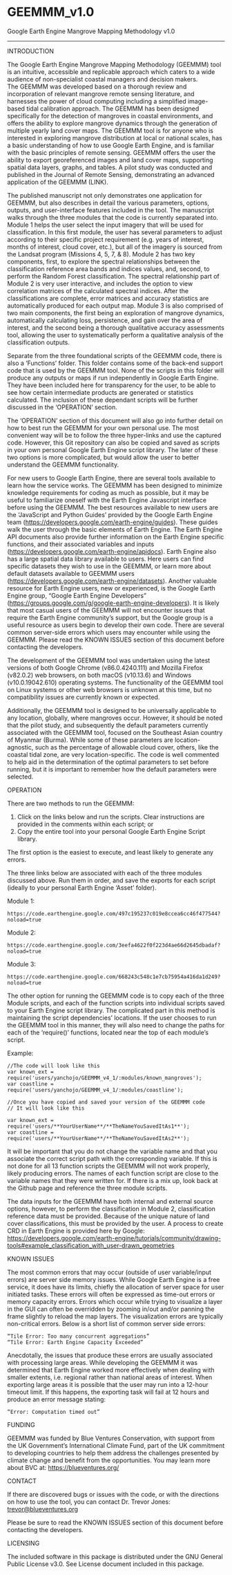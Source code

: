 # GEEMMM_v1.0
Google Earth Engine Mangrove Mapping Methodology v1.0


----------------------------------------------------------------------------------------------------------
INTRODUCTION

The Google Earth Engine Mangrove Mapping Methodology (GEEMMM)
tool is an intuitive, accessible and replicable approach which caters to a
wide audience of non-specialist coastal managers and decision makers.  
The GEEMMM was developed based on a thorough review and
incorporation of relevant mangrove remote sensing literature, and
harnesses the power of cloud computing including a simplified image-
based tidal calibration approach. The GEEMMM has been designed
specifically for the detection of mangroves in coastal environments, and
offers the ability to explore mangrove dynamics through the generation
of multiple yearly land cover maps. The GEEMMM tool is for anyone who is
interested in exploring mangrove distribution at local or national scales,
has a basic understanding of how to use Google Earth Engine, and is
familiar with the basic principles of remote sensing. GEEMMM offers the
user the ability to export georeferenced images and land cover maps,
supporting spatial data layers, graphs, and tables. A pilot study was
conducted and published in the Journal of Remote Sensing,
demonstrating an advanced application of the GEEMMM (LINK).

The published manuscript not only demonstrates one application for
GEEMMM, but also describes in detail the various parameters, options,
outputs, and user-interface features included in the tool. The manuscript
walks through the three modules that the code is currently separated
into. Module 1 helps the user select the input imagery that will be used
for classification. In this first module, the user has several parameters to
adjust according to their specific project requirement (e.g. years of
interest, months of interest, cloud cover, etc.), but all of the imagery is
sourced from the Landsat program (Missions 4, 5, 7, & 8). Module 2 has
two key components, first, to explore the spectral relationships between
the classification reference area bands and indices values, and, second,
to perform the Random Forest classification. The spectral relationship
part of Module 2 is very user interactive, and includes the option to view
correlation matrices of the calculated spectral indices. After the
classifications are complete, error matrices and accuracy statistics are
automatically produced for each output map. Module 3 is also comprised
of two main components, the first being an exploration of mangrove
dynamics, automatically calculating loss, persistence, and gain over the
area of interest, and the second being a thorough qualitative accuracy
assessments tool, allowing the user to systematically perform a qualitative
analysis of the classification outputs.

Separate from the three foundational scripts of the GEEMMM code, there is
also a ‘Functions’ folder. This folder contains some of the back-end support
code that is used by the GEEMMM tool. None of the scripts in this folder will
produce any outputs or maps if run independently in Google Earth Engine.
They have been included here for transparency for the user, to be able to
see how certain intermediate products are generated or statistics
calculated. The inclusion of these dependant scripts will be further
discussed in the ‘OPERATION’ section.

The ‘OPERATION’ section of this document will also go into further detail
on how to best run the GEEMMM for your own personal use. The most
convenient way will be to follow the three hyper-links and use the captured
code. However, this Git repository can also be copied and saved as
scripts in your own personal Google Earth Engine script library. The later
of these two options is more complicated, but would allow the user to
better understand the GEEMMM functionality.

For new users to Google Earth Engine, there are several tools available to 
learn how the service works. The GEEMMM has been designed to
minimize knowledge requirements for coding as much as possible, but
it may be useful to familiarize oneself with the Earth Engine Javascript
interface before using the GEEMMM. The best resources available to new
users are the ‘JavaScript and Python Guides’ provided by the Google Earth
Engine team (https://developers.google.com/earth-engine/guides). These
guides walk the user through the basic elements of Earth Engine. The
Earth Engine API documents also provide further information on the Earth
Engine specific functions, and their associated variables and inputs
(https://developers.google.com/earth-engine/apidocs). Earth Engine also
has a large spatial data library available to users. Here users can find 
specific datasets they wish to use in the GEEMMM, or learn more about
 default datasets available to GEEMMM users (https://developers.google.com/earth-engine/datasets).
Another valuable resource for Earth Engine users, new or experienced,
is the Google Earth Engine group, “Google Earth Engine Developers”
(https://groups.google.com/g/google-earth-engine-developers). It is likely
that most casual users of the GEEMMM will not encounter issues that
require the Earth Engine community’s support, but the Google group is
a useful resource as users begin to develop their own code. There are
several common server-side errors which users may encounter while
using the GEEMMM. Please read the KNOWN ISSUES section of this
document before contacting the developers.

The development of the GEEMMM tool was undertaken using the latest 
versions of both Google Chrome (v86.0.4240.111) and Mozilla Firefox 
(v82.0.2) web browsers, on both macOS (v10.13.6) and Windows 
(v10.0.19042.610) operating systems. The functionality of the GEEMMM
tool on Linux systems or other web browsers is unknown at this time,
but no compatibility issues are currently known or expected.

Additionally, the GEEMMM tool is designed to be universally applicable to
any location, globally, where mangroves occur. However, it should be noted
that the pilot study, and subsequently the default parameters currently
associated with the GEEMMM tool, focused on the Southeast Asian
country of Myanmar (Burma). While some of these parameters are location-
agnostic, such as the percentage of allowable cloud cover, others, like the
coastal tidal zone, are very location-specific. The code is well commented to
help aid in the determination of the optimal parameters to set before running,
but it is important to remember how the default parameters were selected.


OPERATION

There are two methods to run the GEEMMM:
1) Click on the links below and run the scripts. Clear instructions are
provided in the comments within each script; or
2) Copy the entire tool into your personal Google Earth Engine Script
library.

The first option is the easiest to execute, and least likely to generate any
 errors.
 
The three links below are associated with each of the three modules
discussed above. Run them in order, and save the exports for each script
(ideally to your personal Earth Engine ‘Asset’ folder).

Module 1:

    https://code.earthengine.google.com/497c195237c019e8ccea6cc46f477544?noload=true

Module 2:

    https://code.earthengine.google.com/3eefa4622f0f223d4ae66d2645dbadaf?noload=true

Module 3:

    https://code.earthengine.google.com/668243c548c1e7cb75954a416da1d249?noload=true

The other option for running the GEEMMM code is to copy each of the three
Module scripts, and each of the function scripts into individual scripts saved
to your Earth Engine script library. The complicated part in this method is
maintaining the script dependencies’ locations. If the user chooses to
run the GEEMMM tool in this manner, they will also need to change the
paths for each of the ‘require()’ functions, located near the top of each
module’s script.

Example:

    //The code will look like this
    var known_ext =  require('users/yanchojo/GEEMMM_v4_1/:modules/known_mangroves');
    var coastline =  require('users/yanchojo/GEEMMM_v4_1/:modules/coastline');

    //Once you have copied and saved your version of the GEEMMM code
    // It will look like this

    var known_ext =  require('users/**YourUserName**/**TheNameYouSavedItAs1**');
    var coastline =  require('users/**YourUserName**/**TheNameYouSavedItAs2**');

It will be important that you do not change the variable name and that you
associate the correct script path with the corresponding variable. If this is
not done for all 13 function scripts the GEEMMM will not work properly,
likely producing errors. The names of each function script are close to the
variable names that they were written for. If there is a mix up, look back at
the Github page and reference the three module scripts.

The data inputs for the GEEMMM have both internal and external source options,
however, to perform the classification in Module 2, classification reference
data must be provided. Because of the unique nature of land cover
classifications, this must be provided by the user. A process to create CRD
in Earth Engine is provided here by Google:
    https://developers.google.com/earth-engine/tutorials/community/drawing-tools#example_classification_with_user-drawn_geometries


KNOWN ISSUES

The most common errors that may occur (outside of user variable/input errors) are
server side memory issues. While Google Earth Engine is a free service,
it does have its limits, chiefly the allocation of server space for user initiated
tasks. These errors will often be expressed as time-out errors or memory
capacity errors. Errors which occur while trying to visualize a layer in the GUI
can often be overridden by zooming in/out and/or panning the frame slightly
to reload the map layers. The visualization errors are typically non-critical errors.
Below is a short list of common server side errors:

    “Tile Error: Too many concurrent aggregations”
    “Tile Error: Earth Engine Capacity Exceeded”

Anecdotally, the issues that produce these errors are usually associated with
processing large areas. While developing the GEEMMM it was determined that
Earth Engine worked more effectively when dealing with smaller extents, i.e.
regional rather than national areas of interest. When exporting
large areas it is possible that the user may run into a 12-hour timeout limit. If
this happens, the exporting task will fail at 12 hours and produce an error
message stating:

    “Error: Computation timed out”


FUNDING

GEEMMM was funded by Blue Ventures Conservation, with support from
the UK Government’s International Climate Fund, part of the UK commitment
to developing countries to help them address the challenges presented by
climate change and benefit from the opportunities. You may learn more about
BVC at:    https://blueventures.org/


CONTACT

If there are discovered bugs or issues with the code, or with the directions
on how to use the tool, you can contact Dr. Trevor Jones:
    trevor@blueventures.org

Please be sure to read the KNOWN ISSUES section of this document before
contacting the developers.

    
LICENSING

The included software in this package is distributed under the GNU General
Public License v3.0. See License document included in this package.
